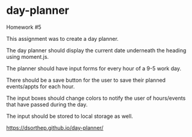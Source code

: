 # day-planner
Homework #5

This assignment was to create a day planner. 

The day planner should display the current date underneath the heading using moment.js. 

The planner should have input forms for every hour of a 9-5 work day. 

There should be a save button for the user to save their planned events/appts for each hour.

The input boxes should change colors to notify the user of hours/events that have passed during the day.

The input should be stored to local storage as well.

https://dsorthep.github.io/day-planner/
